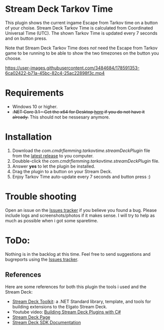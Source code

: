 # Stream Deck Tarkov Time
This plugin shows the current ingame Escape from Tarkov time on a button of your choise. Stream Deck Tarkov Time is calculated from Coordinated Universal Time (UTC). The shown Tarkov Time is updated every 7 seconds and on button press. 

Note that Stream Deck Tarkov Time does _not_ need the Escape from Tarkov game to be running to be able to show the two timezones on the button you choose.

https://user-images.githubusercontent.com/3484684/178591353-6ca02422-b71a-45bc-82c4-25ac22898f3c.mp4

# Requirements
* Windows 10 or higher.
* ~~.NET Core 3.1 - Get the x64 for Desktop [here](https://dotnet.microsoft.com/en-us/download/dotnet/3.1) if you do not have it already.~~ This should not be nessesary anymore.

# Installation
1.  Download the _com.cmdrflemming.tarkovtime.streamDeckPlugin_ file from the [latest release](https://github.com/fmjensen/Stream-Deck-Tarkov-Time/releases/latest) to you computer.
2.  Doubble-click the _com.cmdrflemming.tarkovtime.streamDeckPlugin_ file.
3.  Answer **yes** to let the plugin be installed.
4.  Drag the plugin to a button on your Stream Deck.
5.  Enjoy Tarkov Time auto-update every 7 seconds and button press :)

# Trouble shooting
Open an issue on the [Issues tracker](https://github.com/fmjensen/Stream-Deck-Tarkov-Time/issues) if you believe you found a bug. Please include logs and screenshots/photos if it makes sense. I will try to help as much as possible when i got some sparetime.


# ToDo: 
Nothing is in the backlog at this time. Feel free to send suggestions and bugreports using the [Issues tracker](https://github.com/fmjensen/Stream-Deck-Tarkov-Time/issues).

## References
Here are some references for both this plugin the tools i used  and the Stream Deck:

* [Stream Deck Toolkit](https://github.com/FritzAndFriends/StreamDeckToolkit): a .NET Standard library, template, and tools for building extensions to the Elgato Stream Deck.
* Youtube video: [Building Stream Deck Plugins with C#](https://youtu.be/D5AZ_6S0f94)
* [Stream Deck Page][Stream Deck]
* [Stream Deck SDK Documentation][Stream Deck SDK]

<!-- References -->
[Stream Deck]: https://www.elgato.com/en/gaming/stream-deck "Elgato's Stream Deck landing page for the hardware, software, and SDK"
[Stream Deck software]: https://www.elgato.com/gaming/downloads "Download the Stream Deck software"
[Stream Deck SDK]: https://developer.elgato.com/documentation/stream-deck "Elgato's online SDK documentation"
[Style Guide]: https://developer.elgato.com/documentation/stream-deck/sdk/style-guide/ "The Stream Deck SDK Style Guide"
[Manifest file]: https://developer.elgato.com/documentation/stream-deck/sdk/manifest "Definition of elements in the manifest.json file"
